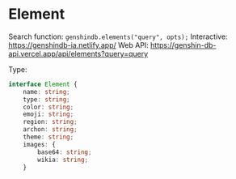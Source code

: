 # Element

Search function: `genshindb.elements("query", opts);`
Interactive: https://genshindb-ia.netlify.app/
Web API: https://genshin-db-api.vercel.app/api/elements?query=query

Type:
```ts
interface Element {
	name: string;
	type: string;
	color: string;
	emoji: string;
	region: string;
	archon: string;
	theme: string;
	images: {
		base64: string;
		wikia: string;
	}```

